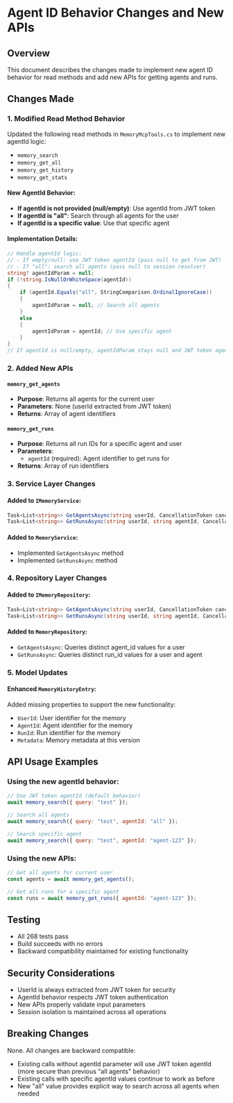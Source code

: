 # Agent ID Behavior Changes and New APIs

## Overview

This document describes the changes made to implement new agent ID behavior for read methods and add new APIs for getting agents and runs.

## Changes Made

### 1. Modified Read Method Behavior

Updated the following read methods in `MemoryMcpTools.cs` to implement new agentId logic:

- `memory_search`
- `memory_get_all` 
- `memory_get_history`
- `memory_get_stats`

#### New AgentId Behavior:
- **If agentId is not provided (null/empty)**: Use agentId from JWT token
- **If agentId is "all"**: Search through all agents for the user
- **If agentId is a specific value**: Use that specific agent

#### Implementation Details:
```csharp
// Handle agentId logic:
// - If empty/null: use JWT token agentId (pass null to get from JWT)
// - If "all": search all agents (pass null to session resolver)
string? agentIdParam = null;
if (!string.IsNullOrWhiteSpace(agentId))
{
    if (agentId.Equals("all", StringComparison.OrdinalIgnoreCase))
    {
        agentIdParam = null; // Search all agents
    }
    else
    {
        agentIdParam = agentId; // Use specific agent
    }
}
// If agentId is null/empty, agentIdParam stays null and JWT token agentId will be used
```

### 2. Added New APIs

#### `memory_get_agents`
- **Purpose**: Returns all agents for the current user
- **Parameters**: None (userId extracted from JWT token)
- **Returns**: Array of agent identifiers

#### `memory_get_runs`
- **Purpose**: Returns all run IDs for a specific agent and user
- **Parameters**: 
  - `agentId` (required): Agent identifier to get runs for
- **Returns**: Array of run identifiers

### 3. Service Layer Changes

#### Added to `IMemoryService`:
```csharp
Task<List<string>> GetAgentsAsync(string userId, CancellationToken cancellationToken = default);
Task<List<string>> GetRunsAsync(string userId, string agentId, CancellationToken cancellationToken = default);
```

#### Added to `MemoryService`:
- Implemented `GetAgentsAsync` method
- Implemented `GetRunsAsync` method

### 4. Repository Layer Changes

#### Added to `IMemoryRepository`:
```csharp
Task<List<string>> GetAgentsAsync(string userId, CancellationToken cancellationToken = default);
Task<List<string>> GetRunsAsync(string userId, string agentId, CancellationToken cancellationToken = default);
```

#### Added to `MemoryRepository`:
- `GetAgentsAsync`: Queries distinct agent_id values for a user
- `GetRunsAsync`: Queries distinct run_id values for a user and agent

### 5. Model Updates

#### Enhanced `MemoryHistoryEntry`:
Added missing properties to support the new functionality:
- `UserId`: User identifier for the memory
- `AgentId`: Agent identifier for the memory  
- `RunId`: Run identifier for the memory
- `Metadata`: Memory metadata at this version

## API Usage Examples

### Using the new agentId behavior:

```javascript
// Use JWT token agentId (default behavior)
await memory_search({ query: "test" });

// Search all agents
await memory_search({ query: "test", agentId: "all" });

// Search specific agent
await memory_search({ query: "test", agentId: "agent-123" });
```

### Using the new APIs:

```javascript
// Get all agents for current user
const agents = await memory_get_agents();

// Get all runs for a specific agent
const runs = await memory_get_runs({ agentId: "agent-123" });
```

## Testing

- All 268 tests pass
- Build succeeds with no errors
- Backward compatibility maintained for existing functionality

## Security Considerations

- UserId is always extracted from JWT token for security
- AgentId behavior respects JWT token authentication
- New APIs properly validate input parameters
- Session isolation is maintained across all operations

## Breaking Changes

None. All changes are backward compatible:
- Existing calls without agentId parameter will use JWT token agentId (more secure than previous "all agents" behavior)
- Existing calls with specific agentId values continue to work as before
- New "all" value provides explicit way to search across all agents when needed 